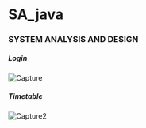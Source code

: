 # SA_java
### SYSTEM ANALYSIS AND DESIGN
##### Login
![Capture](https://user-images.githubusercontent.com/37951817/56209590-271f0180-607e-11e9-9f56-43e9bbd15c0a.PNG)

##### Timetable
![Capture2](https://user-images.githubusercontent.com/37951817/56209663-46b62a00-607e-11e9-8d06-3b4ddec1db85.PNG)
